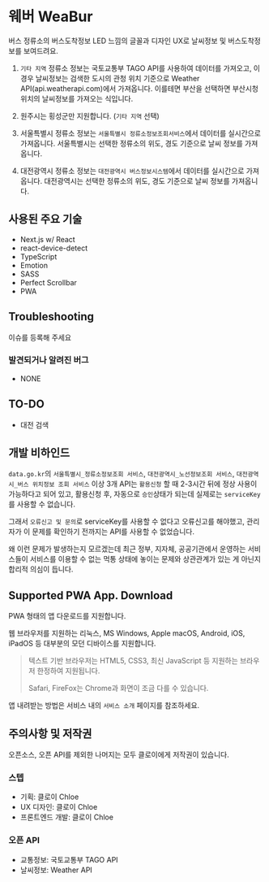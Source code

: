 # 웨버 WeaBur

버스 정류소의 버스도착정보 LED 느낌의 글꼴과 디자인 UX로 날씨정보 및 버스도착정보를 보여드려요.

1. `기타 지역` 정류소 정보는 국토교통부 TAGO API를 사용하여 데이터를 가져오고,
   이 경우 날씨정보는 검색한 도시의 관청 위치 기준으로 Weather API(api.weatherapi.com)에서 가져옵니다.
   이를테면 부산을 선택하면 부산시청 위치의 날씨정보를 가져오는 식입니다.

2. 원주시는 횡성군만 지원합니다. (`기타 지역` 선택)

3. 서울특별시 정류소 정보는 `서울특별시 정류소정보조회서비스`에서 데이터를 실시간으로 가져옵니다.
   서울특별시는 선택한 정류소의 위도, 경도 기준으로 날씨 정보를 가져옵니다.

4. 대전광역시 정류소 정보는 `대전광역시 버스정보시스템`에서 데이터를 실시간으로 가져옵니다.
   대전광역시는 선택한 정류소의 위도, 경도 기준으로 날씨 정보를 가져옵니다.

## 사용된 주요 기술

- Next.js w/ React
- react-device-detect
- TypeScript
- Emotion
- SASS
- Perfect Scrollbar
- PWA

## Troubleshooting

이슈를 등록해 주세요

### 발견되거나 알려진 버그

- NONE

## TO-DO

- 대전 검색

## 개발 비하인드

`data.go.kr`의 `서울특별시_정류소정보조회 서비스`, `대전광역시_노선정보조회 서비스`, `대전광역시_버스 위치정보 조회 서비스` 이상 3개 API는 `활용신청` 할 때 2-3시간 뒤에 정상 사용이 가능하다고 되어 있고, 활용신청 후, 자동으로 `승인`상태가 되는데 실제로는 `serviceKey`를 사용할 수 없습니다.

그래서 `오류신고 및 문의`로 serviceKey를 사용할 수 없다고 오류신고를 해야했고, 관리자가 이 문제를 확인하기 전까지는 API를 사용할 수 없었습니다.

왜 이런 문제가 발생하는지 모르겠는데 최근 정부, 지자체, 공공기관에서 운영하는 서비스들이 서비스를 이용할 수 없는 먹통 상태에 놓이는 문제와 상관관계가 있는 게 아닌지 합리적 의심이 듭니다.

## Supported PWA App. Download

PWA 형태의 앱 다운로드를 지원합니다.

웹 브라우저를 지원하는 리눅스, MS Windows, Apple macOS, Android, iOS, iPadOS 등 대부분의 모던 디바이스를 지원합니다.

> 텍스트 기반 브라우저는 HTML5, CSS3, 최신 JavaScript 등 지원하는 브라우저 한정하여 지원됩니다.
>
> Safari, FireFox는 Chrome과 화면이 조금 다를 수 있습니다.

앱 내려받는 방법은 서비스 내의 `서비스 소개` 페이지를 참조하세요.

## 주의사항 및 저작권

오픈소스, 오픈 API를 제외한 나머지는 모두 클로이에게 저작권이 있습니다.

### 스텝

- 기획: 클로이 Chloe
- UX 디자인: 클로이 Chloe
- 프론트엔드 개발: 클로이 Chloe

### 오픈 API

- 교통정보: 국토교통부 TAGO API
- 날씨정보: Weather API
